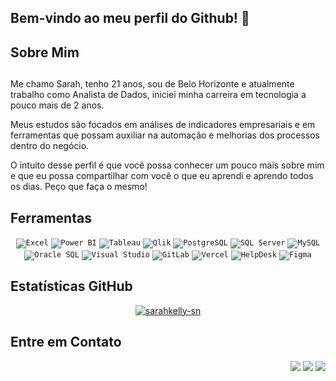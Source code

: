 <div align="left">
  <h2>Bem-vindo ao meu perfil do Github! 🌼</h2>
</div>

## Sobre Mim

<div>
 
## 

Me chamo Sarah, tenho 21 anos, sou de Belo Horizonte e atualmente trabalho como Analista de Dados, iniciei minha carreira em tecnologia a pouco mais de 2 anos.

Meus estudos são focados em análises de indicadores empresariais e em ferramentas que possam auxiliar na automação e melhorias dos processos dentro do negócio. 

O intuito desse perfil é que você possa conhecer um pouco mais sobre mim e que eu possa compartilhar com você o que eu aprendi e aprendo todos os dias. Peço que faça o mesmo!

##
 
</div>

<!-- Linguagens e Ferramentas -->
## Ferramentas

<div align="Center">
  
<code><img src="https://img.shields.io/badge/Excel-%23217346?style=for-the-badge&logo=microsoftexcel&logoColor=%23ffffff" alt="Excel"/></code>
<code><img src="https://img.shields.io/badge/Power%20BI-%23F2C811?style=for-the-badge&logo=powerbi&logoColor=%23ffffff" alt="Power BI"/></code>
<code><img src="https://img.shields.io/badge/Tableau-%23E97627?style=for-the-badge&logo=tableau&logoColor=%23ffffff" alt="Tableau"/></code>
<code><img src="https://img.shields.io/badge/Qlik-%23009848?style=for-the-badge&logo=Qlik&logoColor=%23ffffff" alt="Qlik"/></code>
<code><img src="https://img.shields.io/badge/PostgreSQL-%234169E1?style=for-the-badge&logo=PostgreSQL&logoColor=%23ffffff" alt="PostgreSQL"/></code>
<code><img src="https://img.shields.io/badge/Microsoft%20SQL%20Server-%23CC2927?style=for-the-badge&logo=microsoftsqlserver&logoColor=%23ffffff" alt="SQL Server"/></code>
<code><img src="https://img.shields.io/badge/MySQL-%234479A1?style=for-the-badge&logo=mysql&logoColor=%23ffffff" alt="MySQL"/></code>
<code><img src="https://img.shields.io/badge/Oracle%20Database-%23F80000?style=for-the-badge&logo=oracle&logoColor=%23ffffff" alt="Oracle SQL"/></code>
<code><img src="https://img.shields.io/badge/Visual%20Studio-%235C2D91?style=for-the-badge&logo=visualstudio&logoColor=%23ffffff" alt="Visual Studio"/></code>
<code><img src="https://img.shields.io/badge/GitLab-%23FC6D26?style=for-the-badge&logo=gitlab&logoColor=%23ffffff" alt="GitLab"/></code>
<code><img src="https://img.shields.io/badge/Vercel-%23000000?style=for-the-badge&logo=vercel&logoColor=%23ffffff" alt="Vercel"/></code>
<code><img src="https://img.shields.io/badge/HelpDesk-%232FC774?style=for-the-badge&logo=helpdesk&logoColor=%23ffffff" alt="HelpDesk"/></code>
<code><img src="https://img.shields.io/badge/Figma-%23F24E1E?style=for-the-badge&logo=figma&logoColor=%23ffffff" alt="Figma"/></code>

</div>

<!-- Estatísticas do GitHub -->
## Estatísticas GitHub

<div align="center">

[![sarahkelly-sn](https://github-readme-stats.vercel.app/api?username=sarahkelly-sn&theme=omni)](https://github.com/sarahkelly-sn/)


</div>

<!-- Entre em Contato -->
## Entre em Contato

<div align="right">
  
<a href="https://www.linkedin.com/in/sarah-kelly-024351155/" target="_blank"><img src="https://img.shields.io/badge/-LinkedIn-%230077B5?style=for-the-badge&logo=linkedin&logoColor=white" target="_blank"></a>
<a href = "mailto:sarah.sqn@gmail.com"><img src="https://img.shields.io/badge/Gmail-D14836?style=for-the-badge&logo=gmail&logoColor=white" target="_blank"></a>
<a href="https://www.instagram.com/sarahkelly_sn/?next=%2F" target="_blank"><img src="https://img.shields.io/badge/Instagram-%23E4405F?style=for-the-badge&logo=instagram&logoColor=%23ffffff" target="_blank"></a>

</div>

